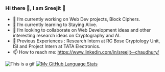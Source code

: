 ### Hi there 👋, I am Sreejit 🙂


<!-- **sre2jyc/sre2jyc** is a ✨ _special_ ✨ repository because its `README.md` (this file) appears on your GitHub profile. -->

<!-- Here are some ideas to get you started: -->

- 🔭 I’m currently working on Web Dev projects, Block Ciphers.
- 🌱 I’m currently learning to Staying Alive.
- 👯 I’m looking to collaborate on Web Development ideas and other interesting research ideas on Cryptography and AI.
- 💼 Previous Experiences : Research Intern at RC Bose Cryptology Unit, ISI and Project Intern at TATA Electronics.
- 📫 How to reach me: https://www.linkedin.com/in/sreejit--chaudhury/


![This is a gif](https://media.giphy.com/media/RbDKaczqWovIugyJmW/giphy.gif) [![My GitHub Language Stats](https://github-readme-stats.vercel.app/api/top-langs/?username=sre2jyc&langs_count=5&theme=tokyonight)]()

